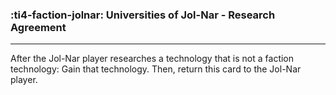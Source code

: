 ### :ti4-faction-jolnar: __Universities of Jol-Nar - Research Agreement__

---
After the Jol-Nar player researches a technology that is not a faction technology: Gain that technology. Then, return this card to the Jol-Nar player.